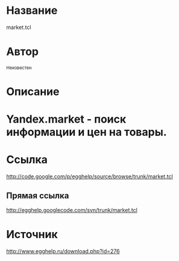 # Название #
market.tcl


# Автор #
<sup>Неизвестен</sup>


# Описание #
# Yandex.market - поиск информации и цен на товары.


# Ссылка #
http://code.google.com/p/egghelp/source/browse/trunk/market.tcl

## Прямая ссылка ##
http://egghelp.googlecode.com/svn/trunk/market.tcl


# Источник #
http://www.egghelp.ru/download.php?id=276

